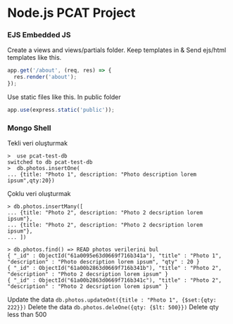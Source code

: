 # Node.js PCAT Project

### EJS Embedded JS
Create a views and views/partials folder. Keep templates in &
Send ejs/html templates like this.
``` js
app.get('/about', (req, res) => {
  res.render('about');
});
```
Use static files like this. In public folder

``` js 
app.use(express.static('public')); 
```
### Mongo Shell
Tekli veri oluşturmak
``` 
>  use pcat-test-db
switched to db pcat-test-db
>  db.photos.insertOne(
... {title: "Photo 1", description: "Photo description lorem ipsum",qty:20}) 
```
Çoklu veri oluşturmak
```
> db.photos.insertMany([
... {title: "Photo 2", description: "Photo 2 decsription lorem ipsum"},
... {title: "Photo 2", description: "Photo 2 decsription lorem ipsum"},
... ])

> db.photos.find() => READ photos verilerini bul
{ "_id" : ObjectId("61a0095e63d0669f716b341a"), "title" : "Photo 1", "description" : "Photo description lorem ipsum", "qty" : 20 }
{ "_id" : ObjectId("61a00b2863d0669f716b341b"), "title" : "Photo 2", "description" : "Photo 2 decsription lorem ipsum" }
{ "_id" : ObjectId("61a00b2863d0669f716b341c"), "title" : "Photo 2", "description" : "Photo 2 decsription lorem ipsum" }
```
Update the data
`db.photos.updateOnt({title : "Photo 1", {$set:{qty: 222}})`
Delete the data
`db.photos.deleOne({qty: {$lt: 500}})` Delete qty less than 500
